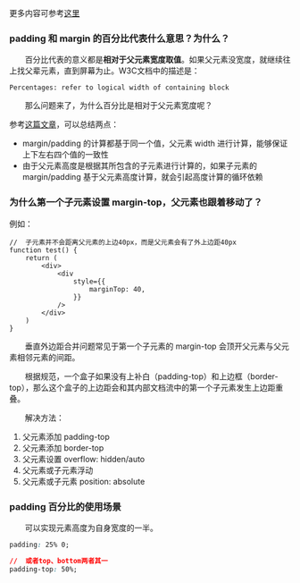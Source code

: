 更多内容可参考[这里](https://www.cnblogs.com/zhuzhenwei918/p/6124263.html)

### padding 和 margin 的百分比代表什么意思？为什么？

&emsp;&emsp;百分比代表的意义都是**相对于父元素宽度取值**。如果父元素没宽度，就继续往上找父辈元素，直到屏幕为止。W3C文档中的描述是：

```
Percentages: refer to logical width of containing block
```

&emsp;&emsp;那么问题来了，为什么百分比是相对于父元素宽度呢？

参考[这篇文章](https://www.hongkiat.com/blog/calculate-css-percentage-margins/)，可以总结两点：

- margin/padding 的计算都基于同一个值，父元素 width 进行计算，能够保证上下左右四个值的一致性
- 由于父元素高度是根据其所包含的子元素进行计算的，如果子元素的 margin/padding 基于父元素高度计算，就会引起高度计算的循环依赖

### 为什么第一个子元素设置 margin-top，父元素也跟着移动了？

例如：

```react
//	子元素并不会距离父元素的上边40px，而是父元素会有了外上边距40px
function test() {
    return (
    	<div>
        	<div
                style={{
					marginTop: 40,
                }}
            />
        </div>
    )
}
```

&emsp;&emsp;垂直外边距合并问题常见于第一个子元素的 margin-top 会顶开父元素与父元素相邻元素的间距。

&emsp;&emsp;根据规范，一个盒子如果没有上补白（padding-top）和上边框（border-top），那么这个盒子的上边距会和其内部文档流中的第一个子元素发生上边距重叠。

&emsp;&emsp;解决方法：

1. 父元素添加 padding-top
2. 父元素添加 border-top
3. 父元素设置 overflow: hidden/auto
4. 父元素或子元素浮动
5. 父元素或子元素 position: absolute

### padding 百分比的使用场景

&emsp;&emsp;可以实现元素高度为自身宽度的一半。
```css
padding: 25% 0;

//  或者top、bottom两者其一
padding-top: 50%;
```